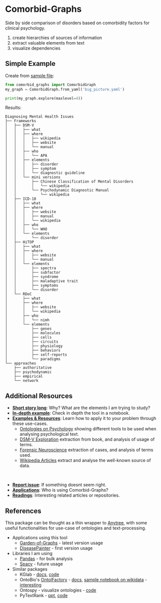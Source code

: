 # Comorbid-Graphs
Side by side comparison of disorders based on comorbidity factors for clinical psychology.

1. create hierarchies of sources of information
2. extract valuable elements from text
3. visualize dependencies


## Simple Example 
Create from [sample file](big_picture.yaml):
```py
from comorbid_graphs import ComorbidGraph
my_graph = ComorbidGraph.from_yaml('big_picture.yaml')

print(my_graph.explore(maxlevel=4))
```


Results:  
```
Diagnosing Mental Health Issues
├── Frameworks
│   ├── DSM-V
│   │   ├── what
│   │   ├── where
│   │   │   ├── wikipedia
│   │   │   ├── website
│   │   │   └── manual
│   │   ├── who
│   │   │   └── APA
│   │   ├── elements
│   │   │   ├── disorder
│   │   │   ├── symptom
│   │   │   └── diagnostic guideline
│   │   └── mini versions
│   │       ├── Chinese Classification of Mental Disorders
│   │       │   └── wikipedia
│   │       └── Psychodynamic Diagnostic Manual
│   │           └── wikipedia
│   ├── ICD-10
│   │   ├── what
│   │   ├── where
│   │   │   ├── website
│   │   │   ├── manual
│   │   │   └── wikipedia
│   │   ├── who
│   │   │   └── WHO
│   │   └── elements
│   │       └── disorder
│   ├── HiTOP
│   │   ├── what
│   │   ├── where
│   │   │   ├── website
│   │   │   └── manual
│   │   └── elements
│   │       ├── spectra
│   │       ├── subfactor
│   │       ├── syndrome
│   │       ├── maladaptive trait
│   │       ├── symptoms
│   │       └── disorder
│   └── RDoC
│       ├── what
│       ├── where
│       │   ├── website
│       │   └── wikipedia
│       ├── who
│       │   └── nimh
│       └── elements
│           ├── genes
│           ├── molecules
│           ├── cells
│           ├── circuits
│           ├── physiology
│           ├── behaviors
│           ├── self-reports
│           └── paradigms
└── approaches
    ├── authoritative
    ├── psychodynamic
    ├── empirical
    └── network
```

## Additional Resources
- **[Short story long](https://github.com/DorenCalliku/comorbid-graphs/blob/main/docs/story.md)**: Why? What are the elements I am trying to study?  
- **[In-depth example](https://github.com/DorenCalliku/comorbid-graphs/blob/main/ReadMe.ipynb)**: Check in depth the tool in a notebook.   
- **[Examples & Resources](https://github.com/DorenCalliku/comorbid-graphs/tree/main/examples)**: Learn how to apply it to your problem through these use-cases.   
    - [Ontologies on Psychology](https://github.com/DorenCalliku/comorbid-graphs/tree/main/examples) showing different tools to be used when analysing psychological text.   
    - [DSM-V Exploration](https://github.com/DorenCalliku/comorbid-graphs/tree/main/examples) extraction from book, and analysis of usage of terms.  
    - [Forensic Neuroscience](https://github.com/DorenCalliku/comorbid-graphs/tree/main/examples/forensic_neuroscience) extraction of cases, and analysis of terms used.   
    - [Wikipedia Articles](https://github.com/DorenCalliku/comorbid-graphs/tree/main/examples) extract and analyse the well-known source of data.   
<br>

- **[Report issue](https://github.com/DorenCalliku/comorbid-graphs/issues)**: If something doesnt seem right.
- **[Applications](https://github.com/DorenCalliku/comorbid-graphs/blob/main/docs/applications.md)**: Who is using Comorbid-Graphs?   
- **[Readings](https://github.com/DorenCalliku/comorbid-graphs/blob/main/docs/notes.md)**: Interesting related articles or repositories.  


## References 
This package can be thought as a thin wrapper to [Anytree](https://anytree.readthedocs.io/en/latest/index.html), with some useful functionalities for use-case of ontologies and text-processing.   

* Applications using this tool
    - [Garden-of-Graphs](http://garden-of-graphs.herokuapp.com/) - latest version usage  
    - [DiseasePainter](https://diseasepainter.herokuapp.com/) - first version usage
* Libraries I am using
    - [Pandas](https://pandas.pydata.org/docs/reference/index.html#api) - for bulk analysis
    - [Spacy](https://spacy.io/) - future usage
* Similar packages
    * KGlab - [docs](https://derwen.ai/docs/kgl/), [code](https://github.com/DerwenAI/kglab) 
    * OntoBio's [OntolFactory](https://github.com/biolink/ontobio/blob/master/ontobio/ontol_factory.py) - [docs](https://ontobio.readthedocs.io/en/latest/), [sample notebook on wikidata](https://nbviewer.org/github/biolink/ontobio/blob/master/notebooks/Wikidata_Ontology.ipynb) - [interesting](https://nbviewer.org/github/biolink/ontobio/blob/master/notebooks/output/anxiety-disorder.png)
    * Ontospy - visualize ontologies - [code](https://github.com/lambdamusic/Ontospy)  
    * PyTextRank - [ppt](https://derwen.ai/s/kcgh#106), [code](https://github.com/DerwenAI/pytextrank)